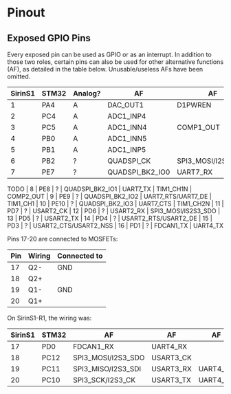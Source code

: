 # Pinout
## Exposed GPIO Pins

Every exposed pin can be used as GPIO or as an interrupt. In addition to those two roles, certain pins can also be used for other alternative functions (AF), as detailed in the table below. Unusable/useless AFs have been omitted.

| SirinS1 | STM32 | Analog? | AF | AF | AF | AF |
|---------|-------|---|-----------|-|-|-|
|  1 |  PA4 | A | DAC_OUT1 | D1PWREN | TIM5_ETR
|  2 |  PC4 | A | ADC1_INP4
|  3 |  PC5 | A | ADC1_INN4 | COMP1_OUT
|  4 |  PB0 | A | ADC1_INN5
|  5 |  PB1 | A | ADC1_INP5
|  6 |  PB2 | ? | QUADSPI_CK | SPI3_MOSI/I2S3_SDO | RTC_OUT
|  7 |  PE7 | ? |QUADSPI_BK2_IO0 | UART7_RX | TIM1_ETR
TODO
|  8 |  PE8 | ? | QUADSPI_BK2_IO1 | UART7_TX | TIM1_CH1N | COMP2_OUT
|  9 |  PE9 | ? | QUADSPI_BK2_IO2 | UART7_RTS/UART7_DE | TIM1_CH1
| 10 | PE10 | ? | QUADSPI_BK2_IO3 | UART7_CTS | TIM1_CH2N
| 11 |  PD7 | ? | USART2_CK
| 12 |  PD6 | ? | USART2_RX | SPI3_MOSI/IS2S3_SDO
| 13 |  PD5 | ? | USART2_TX
| 14 |  PD4 | ? | USART2_RTS/USART2_DE
| 15 |  PD3 | ? | USART2_CTS/USART2_NSS
| 16 |  PD1 | ? | FDCAN1_TX | UART4_TX

Pins 17-20 are connected to MOSFETs:

| Pin | Wiring | Connected to |
|----|-----|-----|
| 17 | Q2- | GND |
| 18 | Q2+ |     |
| 19 | Q1- | GND |
| 20 | Q1+ |     |

On SirinS1-R1, the wiring was:

| SirinS1 | STM32 | AF | AF | AF | AF |
|---------|-------|----|----|----|----|
| 17 |  PD0 | FDCAN1_RX | UART4_RX
| 18 | PC12 | SPI3_MOSI/I2S3_SDO | USART3_CK
| 19 | PC11 | SPI3_MISO/I2S3_SDI | USART3_RX | UART4_RX
| 20 | PC10 | SPI3_SCK/I2S3_CK | USART3_TX | UART4_TX